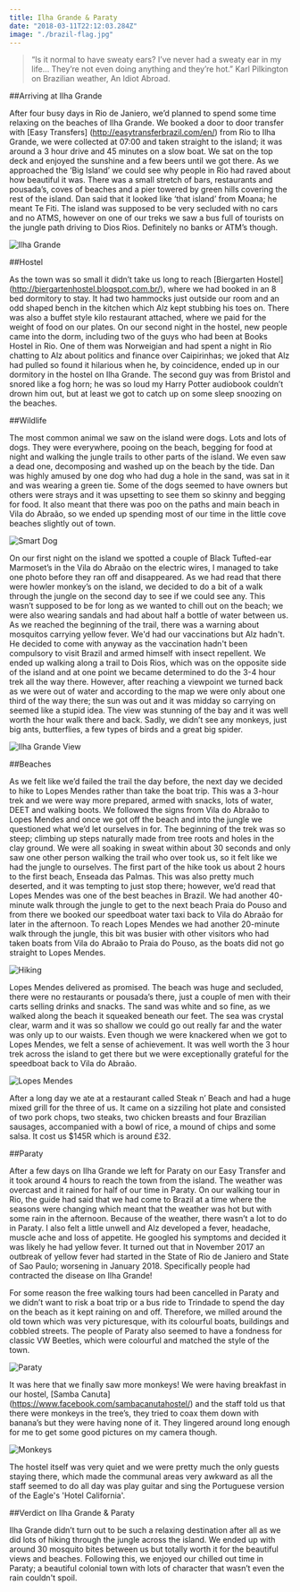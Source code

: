 ```yaml
---
title: Ilha Grande & Paraty
date: "2018-03-11T22:12:03.284Z"
image: "./brazil-flag.jpg"
---
```


>“Is it normal to have sweaty ears? I’ve never had a sweaty ear in my life… They’re not even doing anything and they’re hot.”
Karl Pilkington on Brazilian weather, An Idiot Abroad.

##Arriving at Ilha Grande

After four busy days in Rio de Janiero, we’d planned to spend some time relaxing on the beaches of Ilha Grande. We booked a door to door transfer with [Easy Transfers] (http://easytransferbrazil.com/en/) from Rio to Ilha Grande, we were collected at 07:00 and taken straight to the island; it was around a 3 hour drive and 45 minutes on a slow boat. We sat on the top deck and enjoyed the sunshine and a few beers until we got there. As we approached the ‘Big Island’ we could see why people in Rio had raved about how beautiful it was. There was a small stretch of bars, restaurants and pousada’s, coves of beaches and a pier towered by green hills covering the rest of the island. Dan said that it looked like ‘that island’ from Moana; he meant Te Fiti. The island was supposed to be very secluded with no cars and no ATMS, however on one of our treks we saw a bus full of tourists on the jungle path driving to Dios Rios. Definitely no banks or ATM’s though.

![Ilha Grande](./ilha-grande.jpg "Ilha Grande")

##Hostel

As the town was so small it didn’t take us long to reach [Biergarten Hostel] (http://biergartenhostel.blogspot.com.br/), where we had booked in an 8 bed dormitory to stay. It had two hammocks just outside our room and an odd shaped bench in the kitchen which Alz kept stubbing his toes on.  There was also a buffet style kilo restaurant attached, where we paid for the weight of food on our plates. On our second night in the hostel, new people came into the dorm, including two of the guys who had been at Books Hostel in Rio. One of them was Norweigian and had spent a night in Rio chatting to Alz about politics and finance over Caipirinhas; we joked that Alz had pulled so found it hilarious when he, by coincidence, ended up in our dormitory in the hostel on Ilha Grande. The second guy was from Bristol and snored like a fog horn; he was so loud my Harry Potter audiobook couldn’t drown him out, but at least we got to catch up on some sleep snoozing on the beaches.

##Wildlife

The most common animal we saw on the island were dogs. Lots and lots of dogs. They were everywhere, pooing on the beach, begging for food at night and walking the jungle trails to other parts of the island. We even saw a dead one, decomposing and washed up on the beach by the tide. Dan was highly amused by one dog who had dug a hole in the sand, was sat in it and was wearing a green tie. Some of the dogs seemed to have owners but others were strays and it was upsetting to see them so skinny and begging for food. It also meant that there was poo on the paths and main beach in Vila do Abraão, so we ended up spending most of our time in the little cove beaches slightly out of town.

![Smart Dog](./smart-dog.jpg "Smart Dog")

On our first night on the island we spotted a couple of Black Tufted-ear Marmoset’s in the Vila do Abraão on the electric wires, I managed to take one photo before they ran off and disappeared. As we had read that there were howler monkey’s on the island, we decided to do a bit of a walk through the jungle on the second day to see if we could see any. This wasn’t supposed to be for long as we wanted to chill out on the beach; we were also wearing sandals and had about half a bottle of water between us. As we reached the beginning of the trail, there was  a warning about mosquitos carrying yellow fever. We'd had our vaccinations but Alz hadn't. He decided to come with anyway as the vaccination hadn't been compulsory to visit Brazil and armed himself with insect repellent. We ended up walking along a trail to Dois Rios, which was on the opposite side of the island and at one point we became determined to do the 3-4 hour trek all the way there. However, after reaching a viewpoint we turned back as we were out of water and according to the map we were only about one third of the way there; the sun was out and it was midday so carrying on seemed like a stupid idea. The view was stunning of the bay and it was well worth the hour walk there and back. Sadly, we didn’t see any monkeys, just big ants, butterflies, a few types of birds and a great big spider.

![Ilha Grande View](./ilha-grande-view.jpg "Ilha Grande View")

##Beaches

As we felt like we’d failed the trail the day before, the next day we decided to hike to Lopes Mendes rather than take the boat trip. This was a 3-hour trek and we were way more prepared, armed with snacks, lots of water, DEET and walking boots. We followed the signs from Vila do Abraão to Lopes Mendes and once we got off the beach and into the jungle we questioned what we’d let ourselves in for. The beginning of the trek was so steep; climbing up steps naturally made from tree roots and holes in the clay ground. We were all soaking in sweat within about 30 seconds and only saw one other person walking the trail who over took us, so it felt like we had the jungle to ourselves. The first part of the hike took us about 2 hours to the first beach, Enseada das Palmas. This was also pretty much deserted, and it was tempting to just stop there; however, we’d read that Lopes Mendes was one of the best beaches in Brazil. We had another 40-minute walk through the jungle to get to the next beach Praia do Pouso and from there we booked our speedboat water taxi back to Vila do Abraão for later in the afternoon. To reach Lopes Mendes we had another 20-minute walk through the jungle, this bit was busier with other visitors who had taken boats from Vila do Abraão to Praia do Pouso, as the boats did not go straight to Lopes Mendes.

![Hiking](./hiking.jpg "Hiking")

Lopes Mendes delivered as promised. The beach was huge and secluded, there were no restaurants or pousada’s there, just a couple of men with their carts selling drinks and snacks. The sand was white and so fine, as we walked along the beach it squeaked beneath our feet. The sea was crystal clear, warm and it was so shallow we could go out really far and the water was only up to our waists.  Even though we were knackered when we got to Lopes Mendes, we felt a sense of achievement. It was well worth the 3 hour trek across the island to get there but we were exceptionally grateful for the speedboat back to Vila do Abraão.

![Lopes Mendes](./lopes-mendes.jpg "Lopes Mendes")

After a long day we ate at a restaurant called Steak n’ Beach and had a huge mixed grill for the three of us. It came on a sizziling hot plate and consisted of two pork chops, two steaks, two chicken breasts and four Brazilian sausages, accompanied with a bowl of rice, a mound of chips and some salsa. It cost us $145R which is around £32.

##Paraty

After a few days on Ilha Grande we left for Paraty on our Easy Transfer and it took around 4 hours to reach the town from the island. The weather was overcast and it rained for half of our time in Paraty. On our walking tour in Rio, the guide had said that we had come to Brazil at a time where the seasons were changing which meant that the weather was hot but with some rain in the afternoon. Because of the weather, there wasn’t a lot to do in Paraty. I also felt a little unwell and Alz developed a fever, headache, muscle ache and loss of appetite. He googled his symptoms and decided it was likely he had yellow fever. It turned out that in November 2017 an outbreak of yellow fever had started in the State of Rio de Janiero and State of Sao Paulo; worsening in January 2018. Specifically people had contracted the disease on Ilha Grande!

For some reason the free walking tours had been cancelled in Paraty and we didn’t want to risk a boat trip or a bus ride to Trindade to spend the day on the beach as it kept raining on and off. Therefore, we milled around the old town which was very picturesque, with its colourful boats, buildings and cobbled streets. The people of Paraty also seemed to have a fondness for classic VW Beetles, which were colourful and matched the style of the town.

![Paraty](./paraty.jpg "Paraty")

It was here that we finally saw more monkeys! We were having breakfast in our hostel, [Samba Canuta] (https://www.facebook.com/sambacanutahostel/) and the staff told us that there were monkeys in the tree’s, they tried to coax them down with banana’s but they were having none of it. They lingered around long enough for me to get some good pictures on my camera though.

![Monkeys](./monkeys.jpg "Monkeys")

 The hostel itself was very quiet and we were pretty much the only guests staying there, which made the communal areas very awkward as all the staff seemed to do all day was play guitar and sing the Portuguese version of the Eagle's 'Hotel California'.

##Verdict on Ilha Grande & Paraty

Ilha Grande didn’t turn out to be such a relaxing destination after all as we did lots of hiking through the jungle across the island. We ended up with around 30 mosquito bites between us but totally worth it for the beautiful views and beaches. Following this, we enjoyed our chilled out time in Paraty; a beautiful colonial town with lots of character that wasn’t even the rain couldn't spoil.
